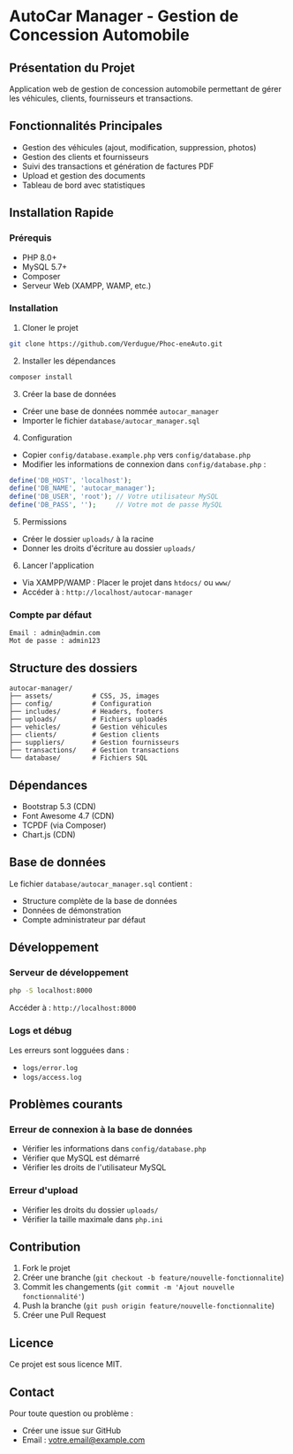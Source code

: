 # AutoCar Manager - Gestion de Concession Automobile

## Présentation du Projet
Application web de gestion de concession automobile permettant de gérer les véhicules, clients, fournisseurs et transactions.

## Fonctionnalités Principales
- Gestion des véhicules (ajout, modification, suppression, photos)
- Gestion des clients et fournisseurs
- Suivi des transactions et génération de factures PDF
- Upload et gestion des documents
- Tableau de bord avec statistiques

## Installation Rapide

### Prérequis
- PHP 8.0+
- MySQL 5.7+
- Composer
- Serveur Web (XAMPP, WAMP, etc.)

### Installation

1. Cloner le projet
```bash
git clone https://github.com/Verdugue/Phoc-eneAuto.git
```

2. Installer les dépendances
```bash
composer install
```

3. Créer la base de données
- Créer une base de données nommée `autocar_manager`
- Importer le fichier `database/autocar_manager.sql`

4. Configuration
- Copier `config/database.example.php` vers `config/database.php`
- Modifier les informations de connexion dans `config/database.php` :
```php
define('DB_HOST', 'localhost');
define('DB_NAME', 'autocar_manager');
define('DB_USER', 'root'); // Votre utilisateur MySQL
define('DB_PASS', '');     // Votre mot de passe MySQL
```

5. Permissions
- Créer le dossier `uploads/` à la racine
- Donner les droits d'écriture au dossier `uploads/`

6. Lancer l'application
- Via XAMPP/WAMP : Placer le projet dans `htdocs/` ou `www/`
- Accéder à : `http://localhost/autocar-manager`

### Compte par défaut
```
Email : admin@admin.com
Mot de passe : admin123
```

## Structure des dossiers
```
autocar-manager/
├── assets/          # CSS, JS, images
├── config/          # Configuration
├── includes/        # Headers, footers
├── uploads/         # Fichiers uploadés
├── vehicles/        # Gestion véhicules
├── clients/         # Gestion clients
├── suppliers/       # Gestion fournisseurs
├── transactions/    # Gestion transactions
└── database/        # Fichiers SQL
```

## Dépendances
- Bootstrap 5.3 (CDN)
- Font Awesome 4.7 (CDN)
- TCPDF (via Composer)
- Chart.js (CDN)

## Base de données
Le fichier `database/autocar_manager.sql` contient :
- Structure complète de la base de données
- Données de démonstration
- Compte administrateur par défaut

## Développement

### Serveur de développement
```bash
php -S localhost:8000
```
Accéder à : `http://localhost:8000`

### Logs et débug
Les erreurs sont logguées dans :
- `logs/error.log`
- `logs/access.log`

## Problèmes courants

### Erreur de connexion à la base de données
- Vérifier les informations dans `config/database.php`
- Vérifier que MySQL est démarré
- Vérifier les droits de l'utilisateur MySQL

### Erreur d'upload
- Vérifier les droits du dossier `uploads/`
- Vérifier la taille maximale dans `php.ini`

## Contribution
1. Fork le projet
2. Créer une branche (`git checkout -b feature/nouvelle-fonctionnalite`)
3. Commit les changements (`git commit -m 'Ajout nouvelle fonctionnalité'`)
4. Push la branche (`git push origin feature/nouvelle-fonctionnalite`)
5. Créer une Pull Request

## Licence
Ce projet est sous licence MIT.

## Contact
Pour toute question ou problème :
- Créer une issue sur GitHub
- Email : votre.email@example.com
